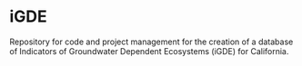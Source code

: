 # iGDE

Repository for code and project management for the creation of a database of Indicators of Groundwater Dependent Ecosystems (iGDE) for California.  
